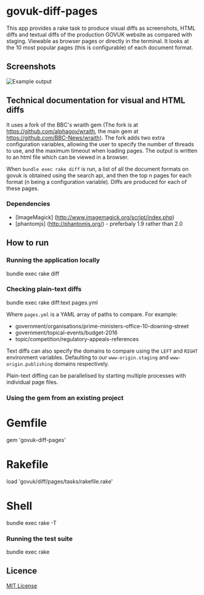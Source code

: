 # govuk-diff-pages

This app provides a rake task to produce visual diffs as screenshots, HTML
diffs and textual diffs of the production GOVUK website as compared with
staging. Viewable as browser pages or directly in the terminal. It looks at the
10 most popular pages (this is configurable) of each document format.

## Screenshots

![Example output](docs/screenshots/gallery.png?raw=true "Example gallery of
differing pages")


## Technical documentation for visual and HTML diffs

It uses a fork of the BBC's wraith gem (The fork is at
https://github.com/alphagov/wraith, the main gem at
https://github.com/BBC-News/wraith).  The fork adds two extra configuration
variables, allowing the user to specify the number of threads to use, and the
maximum timeout when loading pages.  The output is written to an html file
which can be viewed in a browser.

When `bundle exec rake diff` is run, a list of all the document formats on
govuk is obtained using the search api, and then the top n pages for each
format (n being a configuration variable).  Diffs are produced for each of
these pages.


### Dependencies

- [ImageMagick] (http://www.imagemagick.org/script/index.php)
- [phantomjs] (http://phantomjs.org/) - preferbaly 1.9 rather than 2.0


## How to run

### Running the application locally

  bundle exec rake diff

### Checking plain-text diffs

  bundle exec rake diff:text pages.yml

Where `pages.yml` is a YAML array of paths to compare. For example:

  - government/organisations/prime-ministers-office-10-downing-street
  - government/topical-events/budget-2016
  - topic/competition/regulatory-appeals-references

Text diffs can also specify the domains to compare using the `LEFT` and `RIGHT`
environment variables. Defaulting to our `www-origin.staging` and
`www-origin.publishing` domains respectively.

Plain-text diffing can be parallelised by starting multiple processes with
individual page files.

### Using the gem from an existing project

  # Gemfile
  gem 'govuk-diff-pages'

  # Rakefile
  load 'govuk/diff/pages/tasks/rakefile.rake'

  # Shell
  bundle exec rake -T

### Running the test suite

  bundle exec rake

## Licence

[MIT License](LICENCE.txt)

